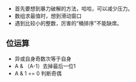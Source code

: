 - 首先要想到暴力破解的方法，哈哈，可以减少压力。
- 数组求最值时，想到滑动窗口
- 遇到比较小的整数，厉害的“桶排序”不能缺席。



## 位运算

- 异或自身奇数次等于自身
- A & （A-1）去掉最后一位1
- A & 1 == 0 判断奇偶
